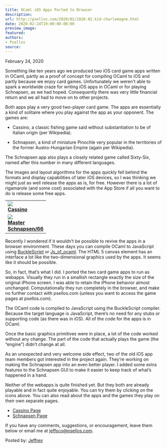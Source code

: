 ```yaml
---
title: OCaml iOS Apps Ported to Browser
description:
url: http://psellos.com/2020/02/2020.02.kid-charlemagne.html
date: 2020-02-24T19:00:00-00:00
preview_image:
featured:
authors:
- Psellos
source:
---
```


<div class="date">February 24, 2020</div>

<p>Something like ten years ago we produced two iOS card game apps written
in OCaml, partly as a proof of concept for compiling OCaml to iOS and
partly because we enjoy card games. Unfortunately we weren&rsquo;t able to
spark a worldwide craze for writing iOS apps in OCaml or for playing
Schnapsen, as we had hoped. Consequently there was very little financial
return and we all had to move on to other projects.</p>

<p>Both apps play a very good two-player card game. The apps are
essentially a kind of solitaire where you play against the app as your
opponent. The games are:</p>

<ul>
<li><p>Cassino, a classic fishing game said without substantiation to be
of Italian origin (per Wikipedia).</p></li>
<li><p>Schnapsen, a kind of miniature Pinochle very popular in the
territories of the former Austro-Hungarian Empire (again per
Wikipedia).</p></li>
</ul>

<p>The Schnapsen app also plays a closely related game called Sixty-Six,
named after this number in many different languages.</p>

<p>The images and layout algorithms for the apps quickly fell behind the
formats and display capabilities of later iOS devices, so I was thinking
we might just as well release the apps as is, for free. However there is
a lot of rigamarole (and some cost) associated with the App Store if all
you want to do is release some free apps.</p>

<table class="morelikealist" style="margin-top: 0.4em;">
<tr><td>
<a href="http://cassino.psellos.com">
<img src="http://psellos.com/images/cassino-icon45.png"/><br/>
<strong>Cassino</strong>
</a>
</td></tr>
<tr><td>
<a href="http://schnapsen.psellos.com">
<img src="http://psellos.com/images/schnapsen-icon45.png"/><br/>
<strong>Master<br/>Schnapsen/66</strong>
</a>
</td></tr>
</table>

<p>Recently I wondered if it wouldn&rsquo;t be possible to revive the apps in a
browser environment. These days you can compile OCaml to JavaScript
using <a href="https://bucklescript.github.io/">BuckleScript</a> or
<a href="https://ocsigen.org/js_of_ocaml/3.5.1/manual/overview">Js_of_ocaml</a>.
The HTML 5 canvas element has an interface a lot like the
two-dimensional graphics used by the apps. It seems like it should be
possible.</p>

<p>So, in fact, that&rsquo;s what I did. I ported the two card game apps to run
as webapps. Visually they run in a smallish rectangle exactly the size
of the original iPhone screen. I was able to retain the iPhone behavior
almost unchanged. Computationally they run completely in the browser,
and make no further contact with psellos.com (unless you want to access
the game pages at psellos.com).</p>

<p>The OCaml code is compiled to JavaScript using the BuckleScript
compiler. Because the target language is JavaScript, there&rsquo;s no need for
any stubs or supporting code (as there was in iOS). All of the code for
the apps is in OCaml.</p>

<p>Once the basic graphics primitives were in place, a lot of the code
worked without any change. The part of the code that actually plays the
game (the &ldquo;engine&rdquo;) didn&rsquo;t change at all.</p>

<p>As an unexpected and very welcome side effect, two of the old iOS app
team members got interested in the project again. They&rsquo;re working on
making the Schnapsen app into an even better player. I added some extra
features to the Schnapsen GUI to make it easier to keep track of what&rsquo;s
happened in a hand.</p>

<p>Neither of the webapps is quite finished yet. But they both are already
playable and in fact quite enjoyable. You can try them by clicking on
the icons above. You can also read about the apps and the games they
play on their own separate pages.</p>

<ul>
<li><a href="http://psellos.com/cassino">Cassino Page</a></li>
<li><a href="http://psellos.com/schnapsen">Schnapsen Page</a></li>
</ul>

<p>If you have any comments, suggestions, or encouragement, leave them
below or email me at <a href="mailto:jeffsco@psellos.com">jeffsco@psellos.com</a>.</p>

<p>Posted by: <a href="http://psellos.com/aboutus.html#jeffreya.scofieldphd">Jeffrey</a></p>

<p></p>

